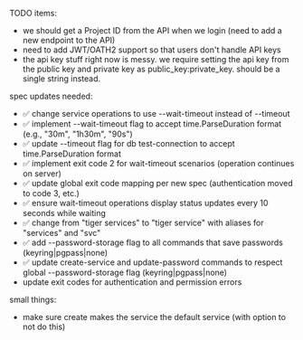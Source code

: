 TODO items:
- we should get a Project ID from the API when we login (need to add a new endpoint to the API)
- need to add JWT/OATH2 support so that users don't handle API keys
- the api key stuff right now is messy. we require setting the api key from the public key and private key as public_key:private_key. should be a single string instead.


spec updates needed:
 - ✅ change service operations to use --wait-timeout instead of --timeout
 - ✅ implement --wait-timeout flag to accept time.ParseDuration format (e.g., "30m", "1h30m", "90s")
 - ✅ update --timeout flag for db test-connection to accept time.ParseDuration format 
 - ✅ implement exit code 2 for wait-timeout scenarios (operation continues on server)
 - ✅ update global exit code mapping per new spec (authentication moved to code 3, etc.)
 - ✅ ensure wait-timeout operations display status updates every 10 seconds while waiting
 - ✅ change from "tiger services" to "tiger service" with aliases for "services" and "svc"
 - ✅ add --password-storage flag to all commands that save passwords (keyring|pgpass|none)
 - ✅ update create-service and update-password commands to respect global --password-storage flag (keyring|pgpass|none)
 - update exit codes for authentication and permission errors

small things:
 - make sure create makes the service the default service (with option to not do this)
